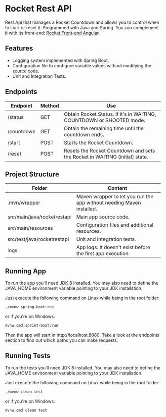 # Rocket Rest API

Rest Api that manages a Rocket Countdown and allows you to control when to start or reset it. Programmed with Java and Spring. You can complement it with its front-end: [Rocket Front-end Angular](https://github.com/Aaron23145/rocket-front-end-angular).

## Features

- Logging system implemented with Spring Boot.
- Configuration file to configure variable values without modifying the source code.
- Unit and Integration Tests.

## Endpoints

| Endpoint | Method | Use |
|----------|--------|-----|
|/status|GET|Obtain Rocket Status. If it's in WAITING, COUNTDOWN or SHOOTED mode.|
|/countdown|GET|Obtain the remaining time until the countdown ends.|
|/start|POST|Starts the Rocket Countdown.|
|/reset|POST|Resets the Rocket Countdown and sets the Rocket in WAITING (initial) state.|

## Project Structure

| Folder | Content |
|--------|---------|
|.mvn/wrapper|Maven wrapper to let you run the app without needing Maven installed.|
|src/main/java/rocketrestapi|Main app source code.|
|src/main/resources|Configuration files and additional resources.|
|src/test/java/rocketrestapi|Unit and integration tests.|
|logs|App logs. It doesn't exist before the first app execution.|

## Running App

To run the app you'll need JDK 8 installed. You may also need to define the JAVA_HOME environment variable pointing to your JDK installation.

Just execute the following command on Linux while being in the root folder:

```sh
./mvnw spring-boot:run
```

or if you're on Windows:

```sh
mvnw.cmd sprint-boot:run
```

Then the app will start in http://localhost:8080. Take a look at the endpoints section to find out which paths you can make requests.

## Running Tests

To run the tests you'll need JDK 8 installed. You may also need to define the JAVA_HOME environment variable pointing to your JDK installation.

Just execute the following command on Linux while being in the root folder:

```sh
./mvnw clean test
```

or if you're on Windows:

```sh
mvnw.cmd clean test
```
